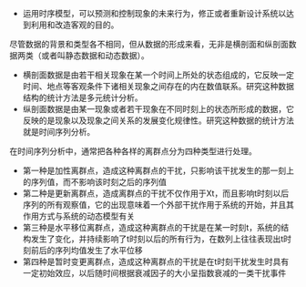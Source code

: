 - 运用时序模型，可以预测和控制现象的未来行为，修正或者重新设计系统以达到利用和改造客观的目的。

尽管数据的背景和类型各不相同，但从数据的形成来看，无非是横剖面和纵剖面数据两类（或者叫静态数据和动态数据）。

- 横剖面数据是由若干相关现象在某一个时间上所处的状态组成的，它反映一定时间、地点等客观条件下诸相关现象之间存在的内在数值联系。研究这种数据结构的统计方法是多元统计分析。
- 纵剖面数据是由某一现象或者若干现象在不同时刻上的状态所形成的数据，它反映的是现象以及现象之间关系的发展变化规律性。研究这种数据的统计方法就是时间序列分析。

在时间序列分析中，通常把各种各样的离群点分为四种类型进行处理。

- 第一种是加性离群点，造成这种离群点的干扰，只影响该干扰发生的那一刻上的序列值，而不影响该时刻之后的序列值
- 第二种是更新离群点，造成离群点的干扰不仅作用于Xt，而且影响t时刻以后序列的所有观察值，它的出现意味着一个外部干扰作用于系统的开始，并且其作用方式与系统的动态模型有关
- 第三种是水平移位离群点，造成这种离群点的干扰是在某一时刻t，系统的结构发生了变化，并持续影响了t时刻以后的所有行为，在数列上往往表现出t时刻前后的序列均值发生了水平位移
- 第四种是暂时变更离群点，造成这种离群点的干扰是在t时刻干扰发生时具有一定初始效应，以后随时间根据衰减因子的大小呈指数衰减的一类干扰事件


